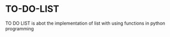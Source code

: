 # TO-DO-LIST
TO DO LIST is abot the implementation of list with using functions in python programming
